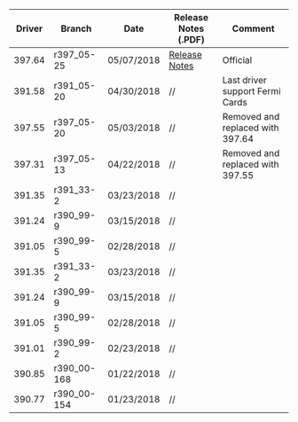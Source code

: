 Driver | Branch | Date | Release Notes (.PDF) | Comment 
--- | --- | --- | --- | --- 
397.64 | r397_05-25  | 05/07/2018 | [Release Notes](http://us.download.nvidia.com/Windows/397.64/397.64-win10-win8-win7-desktop-release-notes.pdf) | Official 
391.58 | r391_05-20  | 04/30/2018 | // | Last driver support Fermi Cards
397.55 | r397_05-20  | 05/03/2018 | // | Removed and replaced with 397.64
397.31 | r397_05-13  | 04/22/2018 | // | Removed and replaced with 397.55
391.35 | r391_33-2   | 03/23/2018 | // |
391.24 | r390_99-9   | 03/15/2018 | // |
391.05 | r390_99-5   | 02/28/2018 | // |
391.35 | r391_33-2   | 03/23/2018 | // |
391.24 | r390_99-9   | 03/15/2018 | // |
391.05 | r390_99-5   | 02/28/2018 | // |
391.01 | r390_99-2   | 02/23/2018 | // |
390.85 | r390_00-168 | 01/22/2018 | // |
390.77 | r390_00-154 | 01/23/2018 | // |


